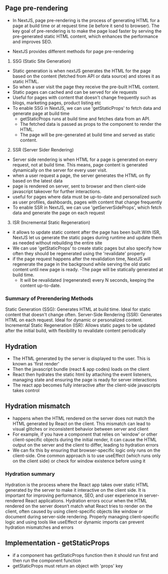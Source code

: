 ## Page pre-rendering

- In NextJS, page pre-rendering is the process of generating HTML for a page at build time or at request time (ie before it send to browser). The key goal of pre-rendering is to make the page load faster by serving the pre-generated static HTML content, which enhances the performance and improves SEO.

- NextJS provides different methods for page pre-rendering

1. SSG (Static Site Generation)

- Static generation is when nextJS generates the HTML for the page based on the content (fetched from API or data source) and stores it as static HTML.
- So when a user visit the page they receive the pre-built HTML content.
- Static pages can cached and can be served for xle requests
- Useful for pages with content that doesn't change frequently such as blogs, marketing pages, product listing etc
- To enable SSG in NextJS, we can use 'getStaticProps' to fetch data and generate page at build time
  - getStaticProps runs at build time and fetches data from an API.
  - The fetched data is passed as props to the component to render the HTML.
  - The page will be pre-generated at build time and served as static content.

2. SSR (Server Sider Rendering)

- Server side rendering is when HTML for a page is generated on every request, not at build time. This means, page content is generated dynamically on the server for every user visit.
- when a user request a page, the server generates the HTML on fly based on the latest data
- page is rendered on server, sent to browser and then client-side javascript takeover for further interactions.
- useful for pages where data must be up-to-date and personalized such as user profiles, dashboards, pages with content that change frequently
- To enable SSR in NextJS, we can use 'getServerSideProps', which fetch data and generate the page on each request

3. ISR (Incremental Static Regeneration)

- it allows to update static content after the page has been built.With ISR, NextJS let us generate the static pages during runtime and update them as needed without rebuilding the entire site
- We can use 'getStaticProps' to create static pages but also specify how often they should be regenerated using the 'revalidate' property
- if the page request happens after the revalidation time, NextJS will regenerate the page in the background while serving the old static content until new page is ready.
  -The page will be statically generated at build time.
  - It will be revalidated (regenerated) every N seconds, keeping the content up-to-date.

### Summary of Prerendering Methods

Static Generation (SSG): Generates HTML at build time. Ideal for static content that doesn't change often.
Server-Side Rendering (SSR): Generates HTML on each request. Ideal for dynamic or personalized content.
Incremental Static Regeneration (ISR): Allows static pages to be updated after the initial build, with flexibility to revalidate content periodically

## Hydration

- The HTML generated by the server is displayed to the user. This is known as 'first render'
- Then the javascript bundle (react & app codes) loads on the client
- React then hydrates the static html by attaching the event listeners, managing state and ensuring the page is ready for server interactions
- The react app becomes fully interactive after the client-side javascripts takes control

## Hydration mismatch

- happens when the HTML rendered on the server does not match the HTML generated by React on the client. This mismatch can lead to visual glitches or inconsistent behavior between server and client
- For example, if you have a component that relies on 'window' or other client-specific objects during the initial render, it can cause the HTML output on the server and the client to differ, leading to hydration errors
- We can fix this by ensuring that browser-specific logic only runs on the client-side. One common approach is to use useEffect (which runs only on the client side) or check for window existence before using it

### Hydration summary

Hydration is the process where the React app takes over static HTML generated by the server to make it interactive on the client side.
It is important for improving performance, SEO, and user experience in server-rendered React applications.
Hydration errors occur when the HTML rendered on the server doesn’t match what React tries to render on the client, often caused by using client-specific objects like window or document during server-side rendering.
Properly managing client-specific logic and using tools like useEffect or dynamic imports can prevent hydration mismatches and errors

## Implementation - getStaticProps

- if a component has getStaticProps function then it should run first and then run the component function
- getStaticProps must return an object with 'props' key
